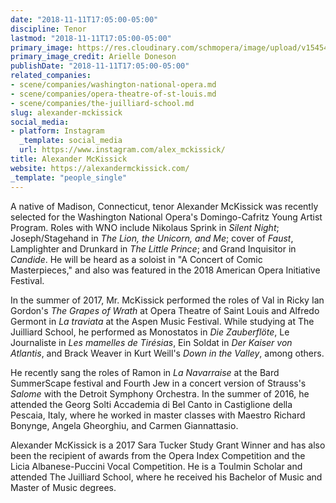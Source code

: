 ```yaml
---
date: "2018-11-11T17:05:00-05:00"
discipline: Tenor
lastmod: "2018-11-11T17:05:00-05:00"
primary_image: https://res.cloudinary.com/schmopera/image/upload/v1545409169/media/webhook-uploads/1541973877437/alex%2520headshot%25202%2520-%2520arielle%2520doneson.jpg.jpg
primary_image_credit: Arielle Doneson
publishDate: "2018-11-11T17:05:00-05:00"
related_companies:
- scene/companies/washington-national-opera.md
- scene/companies/opera-theatre-of-st-louis.md
- scene/companies/the-juilliard-school.md
slug: alexander-mckissick
social_media:
- platform: Instagram
  _template: social_media
  url: https://www.instagram.com/alex_mckissick/
title: Alexander McKissick
website: https://alexandermckissick.com/
_template: "people_single"
---
```


A native of Madison, Connecticut, tenor Alexander McKissick was recently selected for the Washington National Opera's Domingo-Cafritz Young Artist Program. Roles with WNO include Nikolaus Sprink in *Silent Night*; Joseph/Stagehand in *The Lion, the Unicorn, and Me*; cover of *Faust*, Lamplighter and Drunkard in *The Little Prince*; and Grand Inquisitor in *Candide*. He will be heard as a soloist in "A Concert of Comic Masterpieces," and also was featured in the 2018 American Opera Initiative Festival. 

In the summer of 2017, Mr. McKissick performed the roles of Val in Ricky Ian Gordon's *The Grapes of Wrath* at Opera Theatre of Saint Louis and Alfredo Germont in *La traviata* at the Aspen Music Festival. While studying at The Juilliard School, he performed as Monostatos in *Die Zauberflöte*, Le Journaliste in *Les mamelles de Tirésias*, Ein Soldat in *Der Kaiser von Atlantis*, and Brack Weaver in Kurt Weill's *Down in the Valley*, among others. 

He recently sang the roles of Ramon in *La Navarraise* at the Bard SummerScape festival and Fourth Jew in a concert version of Strauss's *Salome* with the Detroit Symphony Orchestra. In the summer of 2016, he attended the Georg Solti Accademia di Bel Canto in Castiglione della Pescaia, Italy, where he worked in master classes with Maestro Richard Bonynge, Angela Gheorghiu, and Carmen Giannattasio. 

Alexander McKissick is a 2017 Sara Tucker Study Grant Winner and has also been the recipient of awards from the Opera Index Competition and the Licia Albanese-Puccini Vocal Competition. He is a Toulmin Scholar and attended The Juilliard School, where he received his Bachelor of Music and Master of Music degrees.
